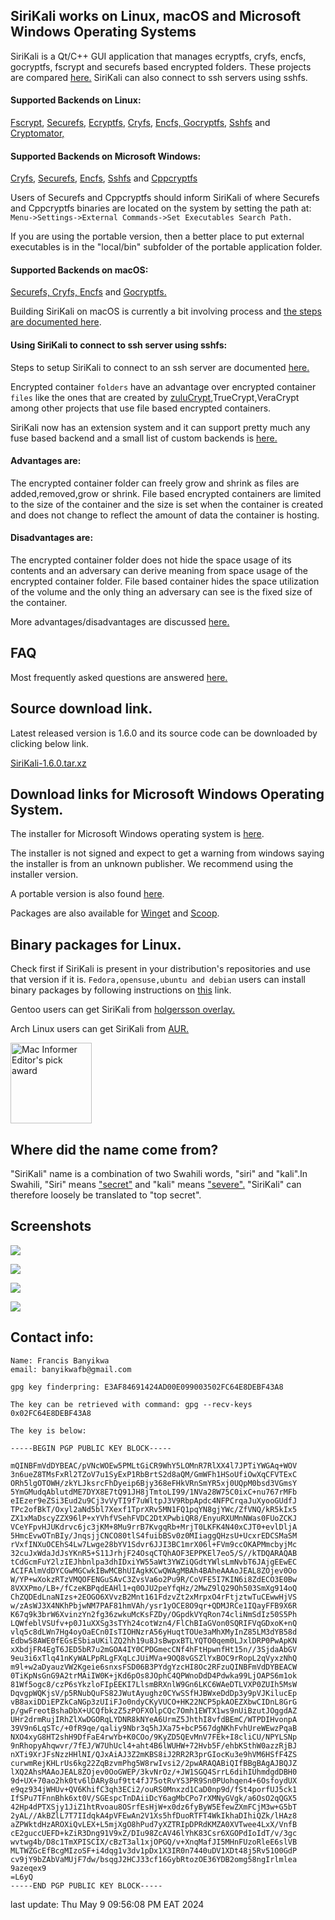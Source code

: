 ## SiriKali works on Linux, macOS and Microsoft Windows Operating Systems

SiriKali is a Qt/C++ GUI application that manages ecryptfs, cryfs, encfs, gocryptfs, fscrypt and securefs based encrypted folders. These projects are compared <a href="https://nuetzlich.net/gocryptfs/comparison/">here.</a> SiriKali can also connect to ssh servers using sshfs.

#### Supported Backends on Linux:

<a href="https://github.com/google/fscrypt">Fscrypt</a>, <a href="https://github.com/netheril96/securefs">Securefs</a>, <a href="https://github.com/mhogomchungu/ecryptfs-simple">Ecryptfs</a>, <a href="https://www.cryfs.org/">Cryfs</a>, <a href="https://github.com/vgough/encfs">Encfs, </a><a href="https://nuetzlich.net/gocryptfs">Gocryptfs</a>, <a href="https://github.com/libfuse/sshfs">Sshfs</a> and <a href="https://github.com/mhogomchungu/cli">Cryptomator,</a>

#### Supported Backends on Microsoft Windows:
 <a href="https://www.cryfs.org/">Cryfs</a>, <a href="https://github.com/netheril96/securefs">Securefs</a>, <a href="https://github.com/mhogomchungu/encfs">Encfs</a>, <a href="https://github.com/billziss-gh/sshfs-win">Sshfs</a> and <a href="https://github.com/bailey27/cppcryptfs">Cppcryptfs</a>


Users of Securefs and Cppcryptfs should inform SiriKali of where Securefs and Cppcryptfs binaries are located on the system by setting the path at: ```Menu->Settings->External Commands->Set Executables Search Path.```

If you are using the portable version, then a better place to put external executables is in the "local/bin" subfolder of the portable application folder.

#### Supported Backends on macOS:
<a href="https://github.com/netheril96/securefs">Securefs, </a><a href="https://www.cryfs.org/">Cryfs, </a><a href="https://github.com/vgough/encfs">Encfs</a> and <a href="https://nuetzlich.net/gocryptfs">Gocryptfs.</a>

Building SiriKali on macOS is currently a bit involving process and [the steps are documented here](https://github.com/mhogomchungu/sirikali/blob/master/MACOS_BUILD_INSTRUCTIONS).


#### Using SiriKali to connect to ssh server using sshfs:
Steps to setup SiriKali to connect to an ssh server are documented <a href="https://github.com/mhogomchungu/sirikali/wiki/Frequently-Asked-Questions#90-how-do-i-add-options-to-connect-to-an-ssh-server">here.</a>

Encrypted container ```folders``` have an advantage over encrypted container ```files``` like the ones that are created by <a href="http://mhogomchungu.github.io/zuluCrypt/">zuluCrypt</a>,TrueCrypt,VeraCrypt among other projects that use file based encrypted containers.

SiriKali now has an extension system and it can support pretty much any fuse based backend and a small list of custom backends is <a href="https://github.com/mhogomchungu/sirikali/tree/master/custom%20backends">here.</a>
#### Advantages are:

The encrypted container folder can freely grow and shrink as files are added,removed,grow or shrink. File based encrypted containers are limited to the size of the container and the size is set when the container is created and does not change to reflect the amount of data the container is hosting.

#### Disadvantages are:

The encrypted container folder does not hide the space usage of its contents and an adversary can derive meaning from space usage of the encrypted container folder. File based container hides the space utilization of the volume and the only thing an adversary can see is the fixed size of the container.

More advantages/disadvantages are discussed <a href="https://www.cryfs.org/comparison">here.</a>

## FAQ

Most frequently asked questions are answered <a href="https://github.com/mhogomchungu/SiriKali/wiki/Frequently-Asked-Questions">here.</a>

## Source download link.

Latest released version is 1.6.0 and its source code can be downloaded by clicking below link.

<a href="https://github.com/mhogomchungu/sirikali/releases/download/1.6.0/SiriKali-1.6.0.tar.xz">SiriKali-1.6.0.tar.xz</a>

## Download links for Microsoft Windows Operating System.

The installer for Microsoft Windows operating system is <a href="https://github.com/mhogomchungu/sirikali/releases/download/1.6.0/SiriKali-1.6.0.setup.exe">here</a>.

The installer is not signed and expect to get a warning from windows saying the installer is from an unknown publisher.
We recommend using the installer version.

A portable version is also found <a href="https://github.com/mhogomchungu/sirikali/releases/download/1.6.0/SiriKali-1.6.0.zip">here</a>.

Packages are also available for <a href="https://github.com/microsoft/winget-pkgs/tree/master/manifests/f/FrancisBanyikwa/SiriKali">Winget</a> and <a href="https://github.com/ScoopInstaller/Extras/blob/master/bucket/sirikali.json">Scoop</a>.

## Binary packages for Linux.

Check first if SiriKali is present in your distribution's repositories and use that version if it is.
```Fedora,opensuse,ubuntu and debian``` users can install binary packages by following instructions on <a href="http://software.opensuse.org//download.html?project=home%3Aobs_mhogomchungu&package=sirikali">this</a> link.

Gentoo users can get SiriKali from <a href="https://github.com/holgersson32644/holgersson-overlay">holgersson overlay.</a>

Arch Linux users can get SiriKali from <a href="https://aur.archlinux.org/packages/sirikali/">AUR.</a>

<a href="http://macdownload.informer.com/sirikali/" target="_blank"><img border="0" src="http://img.informer.com/awards/mi-award-epick4.png" alt="Mac Informer Editor's pick award" height="129" width="130" /></a>

## Where did the name come from?
"SiriKali" name is a combination of two Swahili words, "siri" and "kali".In Swahili, "Siri" means <a href="https://translate.google.com/#view=home&op=translate&sl=sw&tl=en&text=siri">"secret"</a> and "kali" means <a href="https://translate.google.com/#view=home&op=translate&sl=sw&tl=en&text=kali">"severe".</a> "SiriKali" can therefore loosely be translated to "top secret".

## Screenshots

<a href="https://github.com/mhogomchungu/sirikali/raw/master/images/Screenshot_20190912_113741.png" target="_blank"><img src="https://github.com/mhogomchungu/sirikali/raw/master/images/Screenshot_20190912_113741.png"></a>

<a href="https://github.com/mhogomchungu/sirikali/raw/master/images/Screenshot_20190912_113930.png" target="_blank"><img src="https://github.com/mhogomchungu/sirikali/raw/master/images/Screenshot_20190912_113930.png"></a>

<a href="https://github.com/mhogomchungu/sirikali/raw/master/images/Screenshot_20190912_114512.png" target="_blank"><img src="https://github.com/mhogomchungu/sirikali/raw/master/images/Screenshot_20190912_114512.png"></a>

<a href="https://github.com/mhogomchungu/sirikali/raw/master/images/Screenshot_20190912_114700.png" target="_blank"><img src="https://github.com/mhogomchungu/sirikali/raw/master/images/Screenshot_20190912_114700.png"></a>

## Contact info:
```
Name: Francis Banyikwa
email: banyikwafb@gmail.com

gpg key finderpring: E3AF84691424AD00E099003502FC64E8DEBF43A8

The key can be retrieved with command: gpg --recv-keys 0x02FC64E8DEBF43A8

The key is below:

-----BEGIN PGP PUBLIC KEY BLOCK-----

mQINBFmVdDYBEAC/pVNcWOEw5PMLtGiCR9WhY5LOMnR7RlXX4l7JPTiYWGAq+WOV
3n6ueZ8TMsFxRl2TZoV7u1SyExP1RbBrtS2d8aQM/GmWFh1HSoUfiOwXqCFVTExC
ORh5lgOTOWH/zkYLJksrcFhDyeip6Bjy368eFHkVRnSmYR5xj0UQpM0bsd3VGmsY
5YmGMudqAblutdME7DYX8E7tQ91JH8jTmtoLI99/1NVa28W75C0ixC+nu767rMFb
eIEzer9eZSi3Eud2u9Cj3vVyTI9f7uWltpJ3V9RbpApdc4NFPCrqaJuXyooGUdfJ
TPc2ofBkT/Oxyl2aNd5bl7Xexf1TprXRv5MN1FQ1pqYN8gjYWc/ZfVNQ/kR5kIx5
ZX1xMaDscyZZX96lP+xYVhfVSehFVDC2DtXPwbiQR8/EnyuRXUMnNWas0FUoZCKJ
VCeYFpvHJUKdrvc6jc3jKM+8Mu9rrB7KvgqRb+MrjT0LKFK4N40xCJT0+evlDljA
5HmcEvwOTnBIy/JnqsjjCNCO80tlS4fuibBSv0z0MIiaggQHzsU+UcxrEDCSMaSM
rVxfINXuOCEhS4Lw7Lwge28bYV1Sdvr6JJI3BC1mrX06l+FVm9ccOKAPMmcbyjMc
32cuJxWdaJdJsYKnR5+S11JrhjF24OsqCTQhAOF3EPPKEl7eo5/S//kTDQARAQAB
tCdGcmFuY2lzIEJhbnlpa3dhIDxiYW55aWt3YWZiQGdtYWlsLmNvbT6JAjgEEwEC
ACIFAlmVdDYCGwMGCwkIBwMCBhUIAgkKCwQWAgMBAh4BAheAAAoJEAL8ZOjev0Oo
W/YP+wXokzRTzVMQOFENGuSAvC3ZvsVa6o2Pu9R/CoVFE5I7KIN6i8ZdECO3E0Bw
8VXXPmo/LB+/fCzeKBPqdEAHl1+q0OJU2peYfqHz/2MwZ9lQ29Oh503SmXg914oQ
ChZQDEdLnaNIzs+2EOGO6XVvzB2Mnt161FdzvZt2xMrpxO4rFtjztwTuCEwwHjVS
w/zAsWJ3X4NKhPbjwNM7PAF81hmVAh/ysr1yOCE8O9qr+QDMJRCe1IQayFFB9X6R
K67q9k3brW6XvinzYn2fg36zwkuMcKsFZDy/OGpdkVYqRon74cliNmSdIz50S5Ph
LQWfeblVSUfv+p0J1uXXSg3sTYh24cotWzn4/FlChBIaGVon0SQRIFVqGDxoK+nQ
vlq5c8dLWn7Hg4oyOaECn0IsTIOHNzrA56yHuqtTOUe3aMhXMyInZ85LM3dYB58d
Edbw58AWE0fEGsESbiaUKilZQ2hh19u8JsBwpxBTLYQTO0qem0LJxlDRP0PwApKN
xXbdjFR4EgT6JED5bR7u2mGOA4IY0CPDGmecCNf4hFtHpwnfHt15n//3SjdaAbGV
9eu3i6xTlq41nKyWALPpRLgFXqLcJUiMVa+9OQ8vGSZlYxBOC9rRopL2qVyxzNhQ
m9l+w2aDyauzVW2Kgeie6snxsFSD06B3PYdgYzcHI8Oc2RFzuQINBFmVdDYBEACW
0TiKpNsGnG9A2trMAiIW0K+jKd6pOs8JOphC4QPWnoDdD4Pdwka99LjOAPS6m1ok
81Wf5ogc8/czP6sYkzloFIpEEKI7LlsmBRXnlW9Gn6LKC6WAeDTLVXP0ZUIh5MsW
DqvgpWQKjsV/p5RNubQuFS82JWutAyughz0CYwSSfHJBWxeDdDp3y9pVJKilucEp
vB8axiDDiEPZkCaNGp3zUIiFJo0ndyCKyVUCO+HK22NCP5pkAOEZXbwCIDnL8GrG
p/gwFreotBshaDbX+UCQfbkzZ5zPOFXOlpCQc7Omh1EWTX1ws9nUiBzutJOggdAZ
UHr2drmRujIRhZlXwDGORqLYDNR8kNYeA6UrmZ5JhthI8vfdBEmC/WTPDIHvonpA
39V9n6LqSTc/+0fR9qe/qaliy9Nbr3q5hJXa75+bcP567dgNKhFvhUreWEwzPqaB
NXO4xyG8HT2shH9DfFaE4rwYb+K0COo/9KyZD5QEvMnV7FEk+I8cliCU/NPYLSNp
9nRhopyAhqwvr/7fEJ/W7UhUcl4+aht4B6lWUHW+72Hvb5F/ehbKSthW0azzRjBJ
nXTi9XrJFsNzzHHlNI/QJxAiAJ3Z2mKBS8iJ2RR2R3prGIocKu3e9hVM6HSfF4ZS
curwmRejKHLrUs6kg22ZqBzvmPhg5W8rwIvsi2/2pwARAQABiQIfBBgBAgAJBQJZ
lXQ2AhsMAAoJEAL8ZOjev0OoGWEP/3kvNrOz/+JW1SGQ4SrrL6dihIUhmdgdDBH0
9d+UX+70ao2hk0tv6lDARy8uf9tt4fJ75otRvYS3PR9Sn0PUohqen4+6OsfoydUX
e9qz934jWHUv+QV6KhifC3qh3ECi2/ouRS0Mnxzd1CaD0np9d/fSt4porfUJ5ck1
IfSPu7TFnnBhk6xt0V/SGEspcTnDAiiDcY6agMbCPo7rXMNyGVgk/a6OsO2qQGX5
42Hp4dPTXSjy1JiZ1htRvoau8OSrfEsHjW+x0dz6fyByW5EfewZXmFCjM3w+G5bT
2yAL//AkBZlL7T7IIdqkA4pVFEwAn2V1Xs5hfDuoRTFT4WkIkhaDIhiQZk/lHAz8
aZPWktdHzAROXiQvLEX+L5mjXgO8hPud7yXZTRIpDPRdKMZA0XVTwee4LxX/VnfB
cE2guccUEFD+kZiR3Dng91V9xZ/DIu98ZcAV46lYhK83Csr6XGOPdIoIdT/v/3gc
wvtwg4b/D8c1TmXPISCIX/cBzT3al1xjOPGQ/v+XnqMafJI5MHnFUzoRleE6slVB
MLTWZGcEfBcgMIzoSF+i4dqg1v3dv1pDx1X3IR0n7440uDV1XDt48j5Rv51O0GdP
cv9jY9bZAbVaMUjF7dw/bsqgJ2HCJ33cf16GybRtozOE36YDB2omg58ngIrlmlea
9azeqex9
=L6yQ
-----END PGP PUBLIC KEY BLOCK-----
```

last update: Thu May  9 09:56:08 PM EAT 2024
